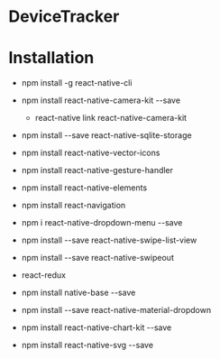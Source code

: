 # DeviceTracker


# Installation



* npm install -g react-native-cli
* npm install react-native-camera-kit --save
  * react-native link react-native-camera-kit
* npm install --save react-native-sqlite-storage 
* npm install react-native-vector-icons
* npm install react-native-gesture-handler
* npm install react-native-elements
* npm install react-navigation
* npm i react-native-dropdown-menu --save
* npm install --save react-native-swipe-list-view
* npm install --save react-native-swipeout
* react-redux

* npm install native-base --save
* npm install --save react-native-material-dropdown
* npm install react-native-chart-kit --save
* npm install react-native-svg --save
